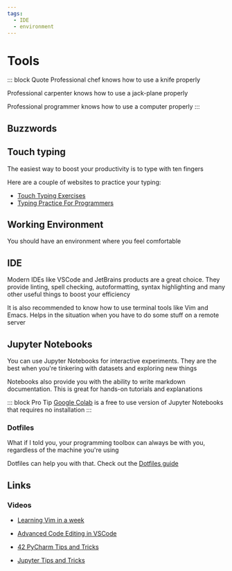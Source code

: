 ```yaml
---
tags:
  - IDE
  - environment
---
```


# Tools

::: block Quote
Professional chef knows how to use a knife properly

Professional carpenter knows how to use a jack-plane properly 

Professional programmer knows how to use a computer properly
:::



## Buzzwords

<Buzzword text="IDE"/>
<Buzzword text="Linter"/>
<Buzzword text="Regular Expression"/>
<Buzzword text="Vim"/>
<Buzzword text="Emacs"/>
<Buzzword text="Dotfiles"/>
<Buzzword text="VSCode"/>
<Buzzword text="JetBrains"/>
<Buzzword text="PyCharm"/>
<Buzzword text="CLion"/>
<Buzzword text="Jupyter Notebook"/>
<Buzzword text="Touch typing"/>

## Touch typing

The easiest way to boost your productivity is to type with ten fingers

Here are a couple of websites to practice your typing:

- [Touch Typing Exercises](https://www.typingclub.com/)
- [Typing Practice For Programmers](https://typing.io/)

## Working Environment

You should have an environment where you feel comfortable

## IDE

Modern IDEs like VSCode and JetBrains products are a great choice. They provide linting, spell checking, autoformatting, syntax highlighting and many other useful things to boost your efficiency

It is also recommended to know how to use terminal tools like Vim and Emacs. Helps in the situation when you have to do some stuff on a remote server

## Jupyter Notebooks

You can use Jupyter Notebooks for interactive experiments. They are the best when you're tinkering with datasets and exploring new things

Notebooks also provide you with the ability to write markdown documentation. This is great for hands-on tutorials and explanations

::: block Pro Tip
[Google Colab](https://www.google.com/search?q=Google+Colab) is a free to use version of Jupyter Notebooks that requires no installation
:::

### Dotfiles

What if I told you, your programming toolbox can always be with you, regardless of the machine you're using

Dotfiles can help you with that. Check out the [Dotfiles guide](https://dotfiles.github.io/)


## Links

### Videos

- [Learning Vim in a week](https://www.youtube.com/watch?v=_NUO4JEtkDw)

- [Advanced Code Editing in VSCode](https://www.youtube.com/watch?time_continue=168&v=rsatrlBEFFA&feature=emb_title)

- [42 PyCharm Tips and Tricks](https://www.youtube.com/watch?v=NoDx0MEESDw)

- [Jupyter Tips and Tricks](https://www.youtube.com/watch?v=2eCHD6f_phE)

